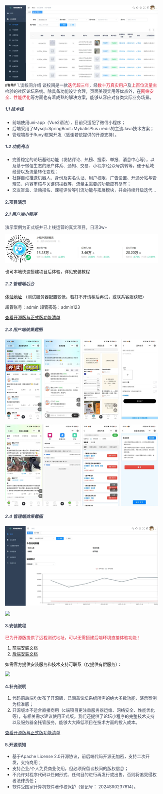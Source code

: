 ![输入图片说明](images/05.png)#### <font style="color:rgb(64, 72, 91);">1.谈校间介绍</font>
<font style="color:rgb(64, 72, 91);">谈校间是一款</font><font style="color:#DF2A3F;">迭代超三年</font><font style="color:rgb(64, 72, 91);">，经</font><font style="color:#DF2A3F;">数十万真实用户</font><font style="color:rgb(64, 72, 91);">及</font><font style="color:#DF2A3F;">上百位流量主</font><font style="color:rgb(64, 72, 91);">检验的社区论坛系统。除具备功能设计合理，页面美观实用等优点外，在</font><font style="color:#DF2A3F;">网络安全</font><font style="color:rgb(64, 72, 91);">、</font><font style="color:#DF2A3F;">性能优化</font><font style="color:rgb(64, 72, 91);">等方面也有着成熟的解决方案，能够从容应对各类实际业务场景。</font>

##### <font style="color:rgb(64, 72, 91);">1.1 技术栈</font>
+ <font style="color:rgb(64, 72, 91);">前端使用uni-app（Vue2语法），目前只适配了微信小程序；</font>
+ <font style="color:rgb(64, 72, 91);">后端采用了Mysql+SpringBoot+MybatisPlus+redis的主流Java技术方案；</font>
+ <font style="color:rgb(64, 72, 91);">管理端基于Ruoyi框架开发（感谢若依提供的开源支持）。</font>

##### <font style="color:rgb(64, 72, 91);">1.2 功能亮点</font>
+ <font style="color:rgb(64, 72, 91);">完善稳定的论坛基础功能（发帖评论、热榜、搜索、举报、消息中心等），以及基于微信生态的账户体系、通知、交易、小程序/公众号跳转等，便于私域经营以及流量转化变现；</font>
+ <font style="color:rgb(64, 72, 91);">社群自动推送机器人、身份及实名认证、用户权限、广告设置、开通分站与管理员、内容审核与关键词拦截等，流量主需要的功能应有尽有；</font>
+ <font style="color:rgb(64, 72, 91);">交友盲盒、活动报名、课程评价等引流功能与拓展模块，并会持续升级迭代...</font>

#### <font style="color:rgb(64, 72, 91);">2.项目演示</font>
##### <font style="color:rgb(64, 72, 91);">2.1 用户端小程序</font>
<font style="color:rgb(64, 72, 91);">演示案例为正式版并已上线运营的真实项目，日活3w+</font>

![输入图片说明](images/01.png)

也可本地快速搭建项目后体验，详见安装教程

##### <font style="color:rgb(64, 72, 91);">2.2 管理端后台</font>
[<font style="background-color:rgb(254, 254, 254);">体验地址</font>](http://121.40.93.179/ruoyi-test)<font style="color:rgb(36, 41, 46);background-color:rgb(254, 254, 254);"> （测试服务器配置较低，若打不开请稍后再试，或联系客服获取）</font>

<font style="color:rgb(36, 41, 46);background-color:rgb(254, 254, 254);">超管账号：admin 超管密码：admin123</font>

[查看开源版与正式版功能清单](https://www.yuque.com/kemingxinxi/eeu3o3/wkw99ybqh01a2szg?singleDoc#%20《版本区别》)

##### <font style="color:rgb(64, 72, 91);">2.3 用户端效果截图</font>
![输入图片说明](images/02.png)

![输入图片说明](images/03.png)

##### <font style="color:rgb(64, 72, 91);">2.4 管理端效果截图</font>
![输入图片说明](images/04.png)

![](https://cdn.nlark.com/yuque/0/2025/png/25855601/1736091248592-fde37565-e380-4f61-8e10-983dcb907dd5.png)

#### <font style="color:rgb(64, 72, 91);">3.安装教程</font>
<font style="color:#DF2A3F;">已为开源版提供了远程测试地址，可以无需搭建后端环境直接体验功能！</font>

1. [前端安装文档](https://www.yuque.com/kemingxinxi/eeu3o3/fggugcx20ma7u327?singleDoc#%20《前端》)
2. [后端安装文档](https://www.yuque.com/kemingxinxi/eeu3o3/zuhdrf83rqpwzypn?singleDoc#%20《后端》)

如需官方提供安装服务和技术支持可联系（仅提供有偿服务）：

![](https://cdn.nlark.com/yuque/0/2025/jpeg/25855601/1736167712484-72db67df-af2c-49d0-94a9-e8517eeea9ef.jpeg)

#### <font style="color:rgb(64, 72, 91);">4.补充说明</font>
1. <font style="color:rgb(64, 72, 91);">代码前后端均发布了开源版，已涵盖论坛系统所需的绝大多数功能，演示案例为标准版；</font>
2. <font style="color:rgb(64, 72, 91);">开源版本不适合直接商用（c端项目更注重服务器运维、网络安全、性能优化等），有相关需求建议使用正式版。我们还提供了论坛小程序的完整技术支持以及服务器全托管服务，能够大大降低项目在技术方面的投入成本。</font>

[<font style="color:rgb(64, 72, 91);">查看开源版与正式版功能清单</font>](https://gitee.com/link?target=https%3A%2F%2Fnet.linfeng.tech%2Fversion%2Fversion.html)

#### <font style="color:rgb(64, 72, 91);">5.开源须知</font>
+ <font style="color:rgb(64, 72, 91);">基于Apache License 2.0开源协议，前后端代码开源无加密，支持二次开发，支持商用；</font>
+ <font style="color:rgb(64, 72, 91);">支持企业/个人免费商业使用，但必须保留谈校间的版权信息；</font>
+ <font style="color:rgb(64, 72, 91);">不允许对程序代码以任何形式、任何目的进行再发行或出售，否则将追究侵权者法律责任；</font>
+ <font style="color:rgb(64, 72, 91);">软件受国家计算机软件著作权保护（登记号： 2024SR0237614）。</font>

